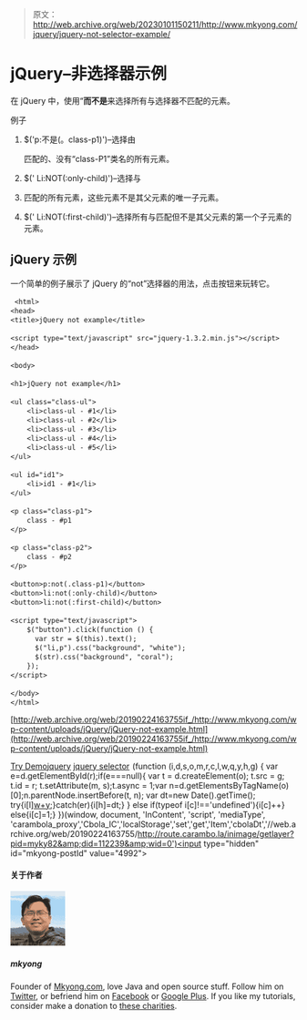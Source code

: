 > 原文：<http://web.archive.org/web/20230101150211/http://www.mkyong.com/jquery/jquery-not-selector-example/>

# jQuery–非选择器示例

在 jQuery 中，使用“**而不是**来选择所有与选择器不匹配的元素。

例子

1.  $('p:不是(。class-p1)')–选择由

    匹配的、没有“class-P1”类名的所有元素。

2.  $(' Li:NOT(:only-child)')–选择与
3.  匹配的所有元素，这些元素不是其父元素的唯一子元素。
4.  $(' Li:NOT(:first-child)')–选择所有与匹配但不是其父元素的第一个子元素的元素。

## jQuery 示例

一个简单的例子展示了 jQuery 的“not”选择器的用法，点击按钮来玩转它。

```
 <html>
<head>
<title>jQuery not example</title>

<script type="text/javascript" src="jquery-1.3.2.min.js"></script>
</head>

<body>

<h1>jQuery not example</h1>

<ul class="class-ul">
	<li>class-ul - #1</li>
	<li>class-ul - #2</li>
	<li>class-ul - #3</li>
	<li>class-ul - #4</li>
	<li>class-ul - #5</li>
</ul>

<ul id="id1">
	<li>id1 - #1</li>
</ul>

<p class="class-p1">
	class - #p1
</p>

<p class="class-p2">
	class - #p2
</p>

<button>p:not(.class-p1)</button>
<button>li:not(:only-child)</button>
<button>li:not(:first-child)</button>

<script type="text/javascript">
    $("button").click(function () {
      var str = $(this).text();
      $("li,p").css("background", "white");
      $(str).css("background", "coral");
    });
</script>

</body>
</html> 
```

[http://web.archive.org/web/20190224163755if_/http://www.mkyong.com/wp-content/uploads/jQuery/jQuery-not-example.html](http://web.archive.org/web/20190224163755if_/http://www.mkyong.com/wp-content/uploads/jQuery/jQuery-not-example.html)

[Try Demo](http://web.archive.org/web/20190224163755/http://www.mkyong.com/wp-content/uploads/jQuery/jQuery-not-example.html)[jquery](http://web.archive.org/web/20190224163755/http://www.mkyong.com/tag/jquery/) [jquery selector](http://web.archive.org/web/20190224163755/http://www.mkyong.com/tag/jquery-selector/)![](img/9db6078f5aa31a7db2304bd52db3c5f7.png) (function (i,d,s,o,m,r,c,l,w,q,y,h,g) { var e=d.getElementById(r);if(e===null){ var t = d.createElement(o); t.src = g; t.id = r; t.setAttribute(m, s);t.async = 1;var n=d.getElementsByTagName(o)[0];n.parentNode.insertBefore(t, n); var dt=new Date().getTime(); try{i[l][w+y](h,i[l][q+y](h)+'&amp;'+dt);}catch(er){i[h]=dt;} } else if(typeof i[c]!=='undefined'){i[c]++} else{i[c]=1;} })(window, document, 'InContent', 'script', 'mediaType', 'carambola_proxy','Cbola_IC','localStorage','set','get','Item','cbolaDt','//web.archive.org/web/20190224163755/http://route.carambo.la/inimage/getlayer?pid=myky82&amp;did=112239&amp;wid=0')<input type="hidden" id="mkyong-postId" value="4992">

#### 关于作者

![author image](img/30b1145cca666eb5fc3b6cc0baf61355.png)

##### mkyong

Founder of [Mkyong.com](http://web.archive.org/web/20190224163755/http://mkyong.com/), love Java and open source stuff. Follow him on [Twitter](http://web.archive.org/web/20190224163755/https://twitter.com/mkyong), or befriend him on [Facebook](http://web.archive.org/web/20190224163755/http://www.facebook.com/java.tutorial) or [Google Plus](http://web.archive.org/web/20190224163755/https://plus.google.com/110948163568945735692?rel=author). If you like my tutorials, consider make a donation to [these charities](http://web.archive.org/web/20190224163755/http://www.mkyong.com/blog/donate-to-charity/).